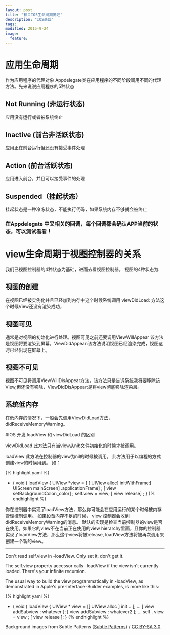 ```yaml
---
layout: post
title: "有关IOS生命周期简述"
description: "IOS基础"
tags: 
modified: 2015-9-24
image:
  feature:
---
```

# 应用生命周期
作为应用程序的代理对象 Appdelegate类在应用程序的不同阶段调用不同的代理方法。先来说说应用程序的5种状态
## Not Running (非运行状态) 
应用没有运行或者被系统终止
## Inactive (前台非活跃状态) 
应用正在前台运行但还没有接受事件处理
## Action (前台活跃状态)
应用进入前台，并且可以接受事件的处理
## Suspended（挂起状态）
挂起状态是一种冷冻状态，不能执行代码，如果系统内存不够就会被终止

### 在Appdelegate 中又相关的回调，每个回调都会确认APP当前的状态，可以测试看看！

# view生命周期于视图控制器的关系

我们已视图控制器的4种状态为基础，进而去看视图控制器。
视图的4种状态为: 

## 视图的创建

在视图已经被实例化并且已经加到内存中这个时候系统调用 viewDidLoad: 方法这个时候View还没有渲染成功，

## 视图可见 

通常是对视图的初始化进行处理。视图可见之前还要调用ViewWillAppear
该方法是视图将要渲染到屏幕，ViewDidAppear:该方法说明视图已经渲染完成，视图这时已经出现在屏幕上。

## 视图不可见 

视图不可见将调用ViewWillDisAppear方法，该方法只是告诉系统我将要移除该View,但还没有移除，ViewDidDisAppear:是将view彻底移除渲染层。

## 系统低内存

在低内存的情况下，一般会先调用ViewDidLoad方法，didReceiveMemoryWarning。

#IOS 开发 loadView 和 viewDidLoad 的区别

viewDidLoad 此方法只有当view从nib文件初始化的时候才被调用。

loadView 此方法在控制器的view为nil的时候被调用。 此方法用于以编程的方式创建view的时候用到。 如：

 {% highlight yaml %}
- ( void ) loadView {
    UIView *view = [ [ UIView alloc] initWithFrame:[ UIScreen
mainScreen] .applicationFrame] ;
    [ view setBackgroundColor:_color] ;
    self.view = view;
    [ view release] ;
}
{% endhighlight %}

你在控制器中实现了loadView方法，那么你可能会在应用运行的某个时候被内存管理控制调用。 如果设备内存不足的时候， view 控制器会收到didReceiveMemoryWarning的消息。 默认的实现是检查当前控制器的view是否在使用。如果它的view不在当前正在使用的view hierarchy里面，且你的控制器实现了loadView方法，那么这个view将被release, loadView方法将被再次调用来创建一个新的view。

 

--------------------------------------------------------------------------------------------------------------------------------------------

Don't read self.view in -loadView. Only set it, don't get it.

The self.view property accessor calls -loadView if the view isn't currently loaded. There's your infinite recursion.

The usual way to build the view programmatically in -loadView, as demonstrated in Apple's pre-Interface-Builder examples, is more like this:


 {% highlight yaml %}
- ( void ) loadView {
UIView   * view  =   [[ UIView alloc ] init ...]; 
 ... 
 [ view addSubview : whatever ]; 
 [ view addSubview : whatever2 ]; 
 ... 
 self . view  = view ; 
 [ view release ]; 
}
{% endhighlight %}


  

<div xmlns:cc="http://creativecommons.org/ns#" xmlns:dct="http://purl.org/dc/terms/" about="http://subtlepatterns.com" class="notice">Background images from <span property="dct:title">Subtle Patterns</span> (<a rel="cc:attributionURL" property="cc:attributionName" href="http://subtlepatterns.com">Subtle Patterns</a>) / <a rel="license" href="http://creativecommons.org/licenses/by-sa/3.0/">CC BY-SA 3.0</a></div>


